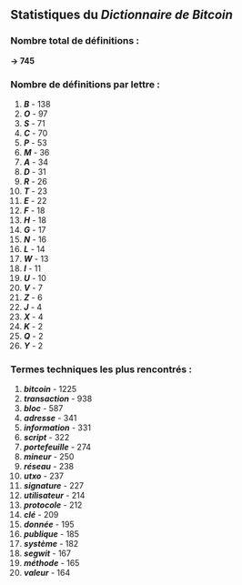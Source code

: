## Statistiques du *Dictionnaire de Bitcoin*

### Nombre total de définitions : 
**-> 745**

### Nombre de définitions par lettre :
1. ***B*** - 138
2. ***O*** - 97
3. ***S*** - 71
4. ***C*** - 70
5. ***P*** - 53
6. ***M*** - 36
7. ***A*** - 34
8. ***D*** - 31
9. ***R*** - 26
10. ***T*** - 23
11. ***E*** - 22
12. ***F*** - 18
13. ***H*** - 18
14. ***G*** - 17
15. ***N*** - 16
16. ***L*** - 14
17. ***W*** - 13
18. ***I*** - 11
19. ***U*** - 10
20. ***V*** - 7
21. ***Z*** - 6
22. ***J*** - 4
23. ***X*** - 4
24. ***K*** - 2
25. ***Q*** - 2
26. ***Y*** - 2

### Termes techniques les plus rencontrés :
1. ***bitcoin*** - 1225
2. ***transaction*** - 938
3. ***bloc*** - 587
4. ***adresse*** - 341
5. ***information*** - 331
6. ***script*** - 322
7. ***portefeuille*** - 274
8. ***mineur*** - 250
9. ***réseau*** - 238
10. ***utxo*** - 237
11. ***signature*** - 227
12. ***utilisateur*** - 214
13. ***protocole*** - 212
14. ***clé*** - 209
15. ***donnée*** - 195
16. ***publique*** - 185
17. ***système*** - 182
18. ***segwit*** - 167
19. ***méthode*** - 165
20. ***valeur*** - 164
